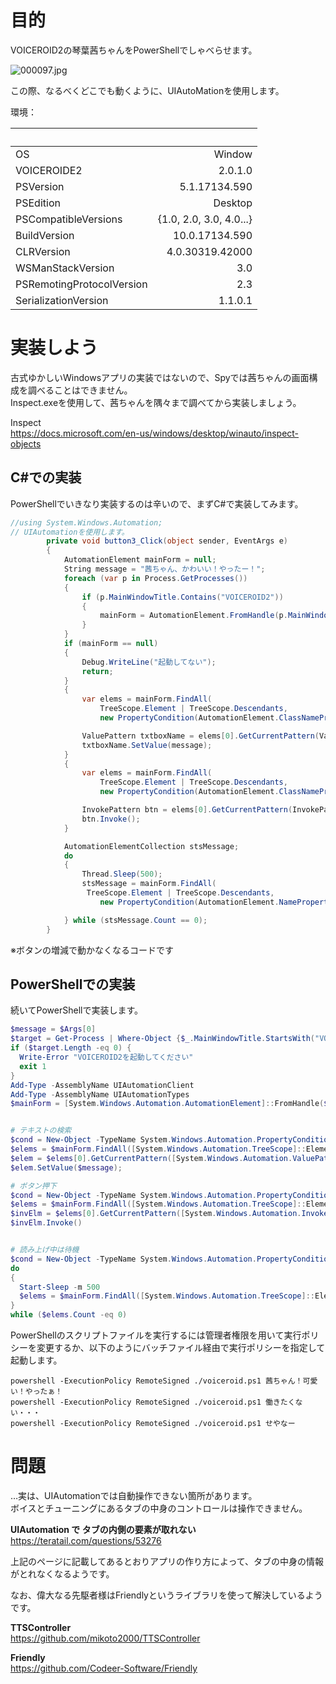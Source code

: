 # 目的  
VOICEROID2の琴葉茜ちゃんをPowerShellでしゃべらせます。  
  
![000097.jpg](https://qiita-image-store.s3.ap-northeast-1.amazonaws.com/0/47856/8675bff0-29cf-c440-6e25-2edb70c6a405.jpeg)  
  
この際、なるべくどこでも動くように、UIAutoMationを使用します。  
  
環境：  
  
|  　       |  |  
|:-----------------|-----------:|  
| OS             |Window     |  
| VOICEROIDE2              |2.0.1.0     |  
|PSVersion                  | 5.1.17134.590|  
|PSEdition                  | Desktop|  
|PSCompatibleVersions       | {1.0, 2.0, 3.0, 4.0...}|  
|BuildVersion               | 10.0.17134.590|  
|CLRVersion                 | 4.0.30319.42000|  
|WSManStackVersion          | 3.0|  
|PSRemotingProtocolVersion  | 2.3|  
|SerializationVersion       | 1.1.0.1|  
  
  
   
  
  
  
# 実装しよう  
古式ゆかしいWindowsアプリの実装ではないので、Spyでは茜ちゃんの画面構成を調べることはできません。  
Inspect.exeを使用して、茜ちゃんを隅々まで調べてから実装しましょう。  
  
Inspect  
https://docs.microsoft.com/en-us/windows/desktop/winauto/inspect-objects  
  
## C#での実装  
PowerShellでいきなり実装するのは辛いので、まずC#で実装してみます。  
  
  
```csharp
//using System.Windows.Automation;
// UIAutomationを使用します。
        private void button3_Click(object sender, EventArgs e)
        {
            AutomationElement mainForm = null;
            String message = "茜ちゃん、かわいい！やったー！";
            foreach (var p in Process.GetProcesses())
            {
                if (p.MainWindowTitle.Contains("VOICEROID2"))
                {
                    mainForm = AutomationElement.FromHandle(p.MainWindowHandle);
                }
            }
            if (mainForm == null)
            {
                Debug.WriteLine("起動してない");
                return;
            }
            {
                var elems = mainForm.FindAll(
                    TreeScope.Element | TreeScope.Descendants,
                    new PropertyCondition(AutomationElement.ClassNameProperty, "TextBox"));

                ValuePattern txtboxName = elems[0].GetCurrentPattern(ValuePattern.Pattern) as ValuePattern;
                txtboxName.SetValue(message);
            }
            {
                var elems = mainForm.FindAll(
                    TreeScope.Element | TreeScope.Descendants,
                    new PropertyCondition(AutomationElement.ClassNameProperty, "Button"));

                InvokePattern btn = elems[0].GetCurrentPattern(InvokePattern.Pattern) as InvokePattern;
                btn.Invoke();
            }

            AutomationElementCollection stsMessage;
            do
            {
                Thread.Sleep(500);
                stsMessage = mainForm.FindAll(
                 TreeScope.Element | TreeScope.Descendants,
                    new PropertyCondition(AutomationElement.NameProperty, "テキストの読み上げは完了しました。"));

            } while (stsMessage.Count == 0);
        }
```  
  
※ボタンの増減で動かなくなるコードです  
  
## PowerShellでの実装  
続いてPowerShellで実装します。  
  
```PowerShell:voiceroid.ps1
$message = $Args[0]
$target = Get-Process | Where-Object {$_.MainWindowTitle.StartsWith("VOICEROID2") -eq $True} | Select-Object 
if ($target.Length -eq 0) {
  Write-Error "VOICEROID2を起動してください"
  exit 1
}
Add-Type -AssemblyName UIAutomationClient
Add-Type -AssemblyName UIAutomationTypes
$mainForm = [System.Windows.Automation.AutomationElement]::FromHandle($target.MainWindowHandle)


# テキストの検索
$cond = New-Object -TypeName System.Windows.Automation.PropertyCondition([System.Windows.Automation.AutomationElement]::ClassNameProperty, "TextBox")
$elems = $mainForm.FindAll([System.Windows.Automation.TreeScope]::Element -bor [System.Windows.Automation.TreeScope]::Descendants, $cond)
$elem = $elems[0].GetCurrentPattern([System.Windows.Automation.ValuePattern]::Pattern) -as [System.Windows.Automation.ValuePattern]
$elem.SetValue($message);

# ボタン押下
$cond = New-Object -TypeName System.Windows.Automation.PropertyCondition([System.Windows.Automation.AutomationElement]::ClassNameProperty, "Button")
$elems = $mainForm.FindAll([System.Windows.Automation.TreeScope]::Element -bor [System.Windows.Automation.TreeScope]::Descendants, $cond)
$invElm = $elems[0].GetCurrentPattern([System.Windows.Automation.InvokePattern]::Pattern) -as [System.Windows.Automation.InvokePattern]
$invElm.Invoke()


# 読み上げ中は待機
$cond = New-Object -TypeName System.Windows.Automation.PropertyCondition([System.Windows.Automation.AutomationElement]::NameProperty, "テキストの読み上げは完了しました。")
do
{
  Start-Sleep -m 500 
  $elems = $mainForm.FindAll([System.Windows.Automation.TreeScope]::Element -bor [System.Windows.Automation.TreeScope]::Descendants, $cond)
}
while ($elems.Count -eq 0)
```  
  
PowerShellのスクリプトファイルを実行するには管理者権限を用いて実行ポリシーを変更するか、以下のようにバッチファイル経由で実行ポリシーを指定して起動します。  
  
```
powershell -ExecutionPolicy RemoteSigned ./voiceroid.ps1 茜ちゃん！可愛い！やったぁ！
powershell -ExecutionPolicy RemoteSigned ./voiceroid.ps1 働きたくない・・・
powershell -ExecutionPolicy RemoteSigned ./voiceroid.ps1 せやなー
```  
  
  
  
# 問題  
…実は、UIAutomationでは自動操作できない箇所があります。  
ボイスとチューニングにあるタブの中身のコントロールは操作できません。  
  
**UIAutomation で タブの内側の要素が取れない**  
https://teratail.com/questions/53276  
  
上記のページに記載してあるとおりアプリの作り方によって、タブの中身の情報がとれなくなるようです。  
  
  
なお、偉大なる先駆者様はFriendlyというライブラリを使って解決しているようです。  
  
**TTSController**  
https://github.com/mikoto2000/TTSController  
  
**Friendly**  
https://github.com/Codeer-Software/Friendly  
  
